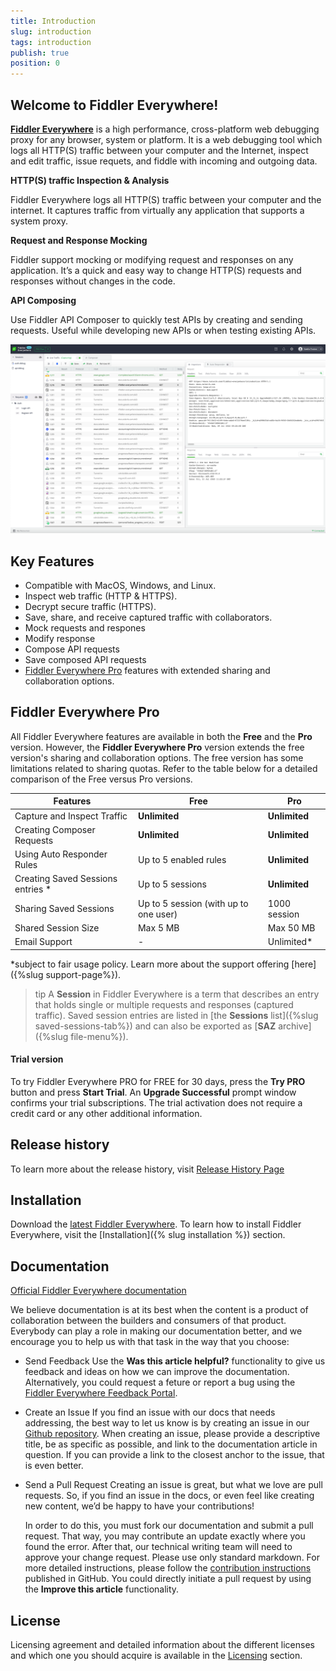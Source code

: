 ```yaml
---
title: Introduction
slug: introduction
tags: introduction
publish: true
position: 0
---
```


## Welcome to Fiddler Everywhere!

[**Fiddler Everywhere**](https://www.telerik.com/fiddler-everywhere) is a high performance, cross-platform web debugging proxy for any browser, system or platform. It is a web debugging tool which logs all HTTP(S) traffic between your computer and the Internet, inspect and edit traffic, issue requets, and fiddle with incoming and outgoing data.

**HTTP(S) traffic Inspection & Analysis**

Fiddler Everywhere logs all HTTP(S) traffic between your computer and the internet. It captures traffic from virtually any application that supports a system proxy.

**Request and Response Mocking**

Fiddler support mocking or modifying request and responses on any application. It’s a quick and easy way to change HTTP(S) requests and responses without changes in the code.

**API Composing**

Use Fiddler API Composer to quickly test APIs by creating and sending requests. Useful while developing new APIs or when testing existing APIs.

![Fiddler Everywhere main screen](./images/menu/fiddler-main-screen.png)
## Key Features

- Compatible with MacOS, Windows, and Linux.
- Inspect web traffic (HTTP & HTTPS).
- Decrypt secure traffic (HTTPS).
- Save, share, and receive captured traffic with collaborators.
- Mock requests and respones
- Modify response
- Compose API requests
- Save composed API requests
- [Fiddler Everywhere Pro](#fiddler-everywhere-pro) features with extended sharing and collaboration options.

## Fiddler Everywhere Pro

All Fiddler Everywhere features are available in both the **Free** and the **Pro** version. However, the **Fiddler Everywhere Pro** version extends the free version's sharing and collaboration options. The free version has some limitations related to sharing quotas. Refer to the table below for a detailed comparison of the Free versus Pro versions.

| __Features__ |  __Free__ | __Pro__ |
|---|---|---|
| Capture and Inspect Traffic | **Unlimited** | **Unlimited** |
| Creating Composer Requests | **Unlimited** | **Unlimited** |
| Using Auto Responder Rules | Up to 5 enabled rules | **Unlimited** |
| Creating Saved Sessions entries * | Up to 5 sessions | **Unlimited** |
| Sharing Saved Sessions | Up to 5 session (with up to one user) | 1000 session  |
| Shared Session Size | Max 5 MB | Max 50 MB |
| Email Support | - | Unlimited* |

*subject to fair usage policy. Learn more about the support offering [here]({%slug support-page%}).

>tip A **Session** in Fiddler Everywhere is a term that describes an entry that holds single or multiple requests and responses (captured traffic). Saved session entries are listed in [the **Sessions** list]({%slug saved-sessions-tab%}) and can also be exported as [**SAZ** archive]({%slug file-menu%}).

#### Trial version

To try Fiddler Everywhere PRO for FREE for 30 days, press the **Try PRO** button and press **Start Trial**. An **Upgrade Successful** prompt window confirms your trial subscriptions. The trial activation does not require a credit card or any other additional information.

## Release history

To learn more about the release history, visit [Release History Page](https://www.telerik.com/support/whats-new/fiddler-everywhere/release-history)

## Installation

Download the [latest Fiddler Everywhere](https://www.telerik.com/download/fiddler-everywhere).
To learn how to install Fiddler Everywhere, visit the [Installation]({% slug installation %}) section.

## Documentation

[Official Fiddler Everywhere documentation](https://docs.telerik.com/fiddler-everywhere/introduction?_ga=2.206480400.2086505781.1591948423-772467175.1590489532)

We believe documentation is at its best when the content is a product of collaboration between the builders and consumers of that product. Everybody can play a role in making our documentation better, and we encourage you to help us with that task in the way that you choose:

- Send Feedback
    Use the __Was this article helpful?__ functionality to give us feedback and ideas on how we can improve the documentation. Alternatively, you could request a feture or report a bug using the [Fiddler Everywhere Feedback Portal](https://feedback.telerik.com/fiddler-everywhere).

- Create an Issue
    If you find an issue with our docs that needs addressing, the best way to let us know is by creating an issue in our [Github repository](https://github.com/telerik/fiddler-everywhere-docs). When creating an issue, please provide a descriptive title, be as specific as possible, and link to the documentation article in question. If you can provide a link to the closest anchor to the issue, that is even better.

- Send a Pull Request
    Creating an issue is great, but what we love are pull requests. So, if you find an issue in the docs, or even feel like creating new content, we’d be happy to have your contributions! 

    In order to do this, you must fork our documentation and submit a pull request. That way, you may contribute an update exactly where you found the error. After that, our technical writing team will need to approve your change request. Please use only standard markdown. For more detailed instructions, please follow the [contribution instructions](https://github.com/telerik/fiddler-everywhere-docs#contributing) published in GitHub. You could directly initiate a pull request by using the __Improve this article__ functionality.


## License

Licensing agreement and detailed information about the different licenses and which one you should acquire is available in the [Licensing](https://www.telerik.com/purchase/license-agreement/fiddler-everywhere) section.

